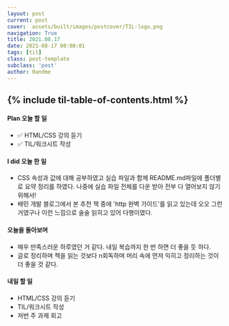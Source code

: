 ```yaml
---
layout: post
current: post
cover:  assets/built/images/postcover/TIL-logo.png
navigation: True
title: 2021.08.17
date: 2021-08-17 00:00:01
tags: [til]
class: post-template
subclass: 'post'
author: 0andme
---
```

{% include til-table-of-contents.html %}
---

<!-- excerpt-start -->

#### Plan 오늘 할 일
+ ✅ HTML/CSS 강의 듣기
+ ✅ TIL/워크시트 작성

#### I did 오늘 한 일
+ CSS 속성과 값에 대해 공부하였고 실습 파일과 함께 README.md파일에 폴더별로 요약 정리를 하였다. 나중에 실습 파일 전체를 다운 받아 전부 다 열어보지 않기 위해서! 
+ 배민 개발 블로그에서 본 추천 책 중에 'http 완벽 가이드'를 읽고 있는데 오오 그런거였구나 이런 느낌으로 술술 읽히고 있어 다행이였다. 

#### 오늘을 돌아보며
+ 매우 만족스러운 하루였던 거 같다. 내일 복습까지 한 번 하면 더 좋을 듯 하다.
+ 글로 정리하며 책을 읽는 것보다 n회독하며 머리 속에 먼저 익히고 정리하는 것이 더 좋을 것 같다.

#### 내일 할 일
+ HTML/CSS 강의 듣기
+ TIL/워크시트 작성 
+ 저번 주 과제 회고 